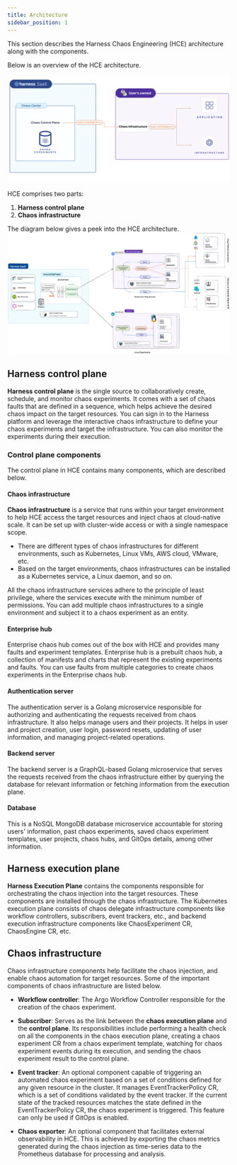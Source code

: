 ```yaml
---
title: Architecture
sidebar_position: 1
---
```

This section describes the Harness Chaos Engineering (HCE) architecture along with the components.

Below is an overview of the HCE architecture.

![Overview](./static/architecture/overview.png)

HCE comprises two parts:

1. **Harness control plane**
2. **Chaos infrastructure**

The diagram below gives a peek into the HCE architecture.
![Architecture](./static/architecture/HCE-architecture.png)

## Harness control plane

**Harness control plane** is the single source to collaboratively create, schedule, and monitor chaos experiments. It comes with a set of chaos faults that are defined in a sequence, which helps achieve the desired chaos impact on the target resources. You can sign in to the Harness platform and leverage the interactive chaos infrastructure to define your chaos experiments and target the infrastructure. You can also monitor the experiments during their execution.

### Control plane components

The control plane in HCE contains many components, which are described below.

#### Chaos infrastructure

**Chaos infrastructure** is a service that runs within your target environment to help HCE access the target resources and inject chaos at cloud-native scale. It can be set up with cluster-wide access or with a single namespace scope.

- There are different types of chaos infrastructures for different environments, such as Kubernetes, Linux VMs, AWS cloud, VMware, etc.
- Based on the target environments, chaos infrastructures can be installed as a Kubernetes service, a Linux daemon, and so on.

All the chaos infrastructure services adhere to the principle of least privilege, where the services execute with the minimum number of permissions. You can add multiple chaos infrastructures to a single environment and subject it to a chaos experiment as an entity.

#### Enterprise hub

Enterprise chaos hub comes out of the box with HCE and provides many faults and experiment templates. Enterprise hub is a prebuilt chaos hub, a collection of manifests and charts that represent the existing experiments and faults. You can use faults from multiple categories to create chaos experiments in the Enterprise chaos hub.

#### Authentication server

The authentication server is a Golang microservice responsible for authorizing and authenticating the requests received from chaos infrastructure. It also helps manage users and their projects. It helps in user and project creation, user login, password resets, updating of user information, and managing project-related operations.

#### Backend server

The backend server is a GraphQL-based Golang microservice that serves the requests received from the chaos infrastructure either by querying the database for relevant information or fetching information from the execution plane.

#### Database

This is a NoSQL MongoDB database microservice accountable for storing users' information, past chaos experiments, saved chaos experiment templates, user projects, chaos hubs, and GitOps details, among other information.

## Harness execution plane

**Harness Execution Plane** contains the components responsible for orchestrating the chaos injection into the target resources. These components are installed through the chaos infrastructure. The Kubernetes execution plane consists of chaos delegate infrastructure components like workflow controllers, subscribers, event trackers, etc., and backend execution infrastructure components like ChaosExperiment CR, ChaosEngine CR, etc.

## Chaos infrastructure

Chaos infrastructure components help facilitate the chaos injection, and enable chaos automation for target resources. Some of the important components of chaos infrastructure are listed below.

- **Workflow controller**: The Argo Workflow Controller responsible for the creation of the chaos experiment.

- **Subscriber**: Serves as the link between the **chaos execution plane** and the **control plane**. Its responsibilities include performing a health check on all the components in the chaos execution plane, creating a chaos experiment CR from a chaos experiment template, watching for chaos experiment events during its execution, and sending the chaos experiment result to the control plane.

- **Event tracker**: An optional component capable of triggering an automated chaos experiment based on a set of conditions defined for any given resource in the cluster. It manages EventTrackerPolicy CR, which is a set of conditions validated by the event tracker. If the current state of the tracked resources matches the state defined in the EventTrackerPolicy CR, the chaos experiment is triggered. This feature can only be used if GitOps is enabled.

- **Chaos exporter**: An optional component that facilitates external observability in HCE. This is achieved by exporting the chaos metrics generated during the chaos injection as time-series data to the Prometheus database for processing and analysis.